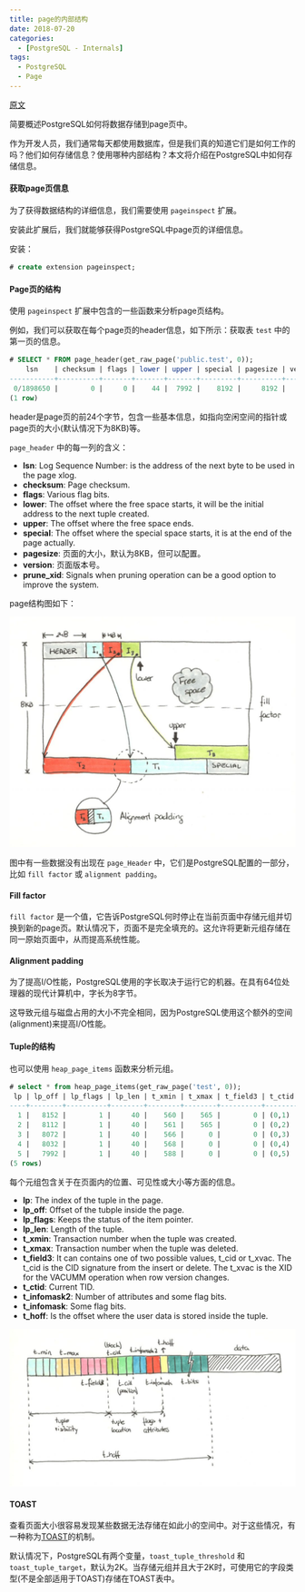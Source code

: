 ```yaml
---
title: page的内部结构
date: 2018-07-20 
categories: 
  - [PostgreSQL - Internals]
tags: 
  - PostgreSQL
  - Page
---
```




[原文](https://www.8kdata.com/blog/postgresql-page-layout/)

简要概述PostgreSQL如何将数据存储到page页中。 

作为开发人员，我们通常每天都使用数据库，但是我们真的知道它们是如何工作的吗？他们如何存储信息？使用哪种内部结构？本文将介绍在PostgreSQL中如何存储信息。

#### 获取page页信息

为了获得数据结构的详细信息，我们需要使用 `pageinspect` 扩展。

安装此扩展后，我们就能够获得PostgreSQL中page页的详细信息。 

安装： 

```sql
# create extension pageinspect;
```

#### Page页的结构

使用 `pageinspect` 扩展中包含的一些函数来分析page页结构。

例如，我们可以获取在每个page页的header信息，如下所示：获取表 `test` 中的第一页的信息。

```sql
# SELECT * FROM page_header(get_raw_page('public.test', 0));
    lsn    | checksum | flags | lower | upper | special | pagesize | version | prune_xid 
-----------+----------+-------+-------+-------+---------+----------+---------+-----------
 0/1898650 |        0 |     0 |    44 |  7992 |    8192 |     8192 |       4 |       565
(1 row)
```

header是page页的前24个字节，包含一些基本信息，如指向空闲空间的指针或page页的大小(默认情况下为8KB)等。

`page_header` 中的每一列的含义：

- **lsn**: Log Sequence Number: is the address of the next byte to be used in the page xlog.
- **checksum**: Page checksum.
- **flags**: Various flag bits.
- **lower**: The offset where the free space starts, it will be the initial address to the next tuple created.
- **upper**: The offset where the free space ends.
- **special**: The offset where the special space starts, it is at the end of the page actually.
- **pagesize**: 页面的大小，默认为8KB，但可以配置。
- **version**: 页面版本号。
- **prune_xid**: Signals when pruning operation can be a good option to improve the system.

page结构图如下：

![PostgreSQL page layout](2018-07-20-page-layout/pg-page-layout.jpg?raw=true)

图中有一些数据没有出现在 `page_Header` 中，它们是PostgreSQL配置的一部分，比如 `fill factor` 或 `alignment padding`。

#### Fill factor

`fill factor` 是一个值，它告诉PostgreSQL何时停止在当前页面中存储元组并切换到新的page页。默认情况下，页面不是完全填充的。这允许将更新元组存储在同一原始页面中，从而提高系统性能。

#### Alignment padding

为了提高I/O性能，PostgreSQL使用的字长取决于运行它的机器。在具有64位处理器的现代计算机中，字长为8字节。

这导致元组与磁盘占用的大小不完全相同，因为PostgreSQL使用这个额外的空间(alignment)来提高I/O性能。

#### Tuple的结构

也可以使用 `heap_page_items` 函数来分析元组。

```sql
# select * from heap_page_items(get_raw_page('test', 0));
 lp | lp_off | lp_flags | lp_len | t_xmin | t_xmax | t_field3 | t_ctid | t_infomask2 | t_infomask | t_hoff | t_bits | t_oid |               t_data               
----+--------+----------+--------+--------+--------+----------+--------+-------------+------------+--------+--------+-------+------------------------------------
  1 |   8152 |        1 |     40 |    560 |    565 |        0 | (0,1)  |        8194 |       1280 |     24 |        |       | \x010000000000000025faa56e92130200
  2 |   8112 |        1 |     40 |    561 |    565 |        0 | (0,2)  |        8194 |       1280 |     24 |        |       | \x020000000000000049771ca792130200
  3 |   8072 |        1 |     40 |    566 |      0 |        0 | (0,3)  |           2 |       2304 |     24 |        |       | \x0100000000000000dae60fad92130200
  4 |   8032 |        1 |     40 |    568 |      0 |        0 | (0,4)  |           2 |       2304 |     24 |        |       | \x02000000000000005cd95aff92130200
  5 |   7992 |        1 |     40 |    588 |      0 |        0 | (0,5)  |           2 |       2304 |     24 |        |       | \x030000000000000054a12f2aa6130200
(5 rows)
```

每个元组包含关于在页面内的位置、可见性或大小等方面的信息。

- **lp**: The index of the tuple in the page.
- **lp_off**: Offset of the tubple inside the page.
- **lp_flags**: Keeps the status of the item pointer.
- **lp_len**: Length of the tuple.
- **t_xmin**: Transaction number when the tuple was created.
- **t_xmax**: Transaction number when the tuple was deleted.
- **t_field3**: It can contains one of two possible values, t_cid or t_xvac. The t_cid is the CID signature from the insert or delete. The t_xvac is the XID for the VACUMM operation when row version changes.
- **t_ctid**: Current TID.
- **t_infomask2**: Number of attributes and some flag bits.
- **t_infomask**: Some flag bits.
- **t_hoff**: Is the offset where the user data is stored inside the tuple.

![Tuple header layout](2018-07-20-page-layout/tuple-header-layout.jpg?raw=true)

#### TOAST

查看页面大小很容易发现某些数据无法存储在如此小的空间中。对于这些情况，有一种称为[TOAST](https://www.postgresql.org/docs/current/static/storage-toast.html)的机制。

默认情况下，PostgreSQL有两个变量，`toast_tuple_threshold` 和 `toast_tuple_target`，默认为2K。当存储元组并且大于2K时，可使用它的字段类型(不是全部适用于TOAST)存储在TOAST表中。